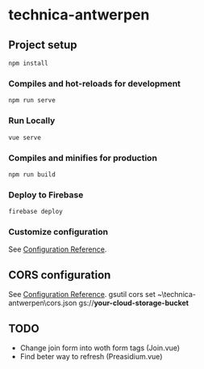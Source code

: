 # technica-antwerpen

## Project setup
```npm install```

### Compiles and hot-reloads for development
```npm run serve```

### Run Locally
```vue serve```

### Compiles and minifies for production
```npm run build```

### Deploy to Firebase
```firebase deploy```

### Customize configuration
See [Configuration Reference](https://cli.vuejs.org/config/).

## CORS configuration
See [Configuration Reference](https://firebase.google.com/docs/storage/web/download-files).
gsutil cors set ~\technica-antwerpen\cors.json gs://**your-cloud-storage-bucket**


## TODO
- Change join form into woth form tags (Join.vue)
- Find beter way to refresh (Preasidium.vue)